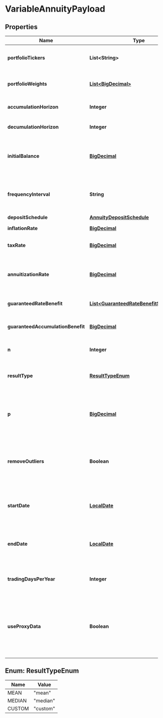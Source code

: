
# VariableAnnuityPayload

## Properties
Name | Type | Description | Notes
------------ | ------------- | ------------- | -------------
**portfolioTickers** | **List&lt;String&gt;** | Portfolio tickers, referencing securities defined in the Nucleus API. | 
**portfolioWeights** | [**List&lt;BigDecimal&gt;**](BigDecimal.md) | Portfolio weights, corresponding to portfolio_tickers. Must sum to 1.0. | 
**accumulationHorizon** | **Integer** | The number of years until the payout phase begins. | 
**decumulationHorizon** | **Integer** | The number of years in the payout or decumulation phase. | 
**initialBalance** | [**BigDecimal**](BigDecimal.md) | The starting balance in the annuity plan, prior to any ongoing contributions. Must be greater than or equal to 0. | 
**frequencyInterval** | **String** | Unit of time associated with accumulation_horizon, decumulation_horizon, start, end, and annuity payments. |  [optional]
**depositSchedule** | [**AnnuityDepositSchedule**](AnnuityDepositSchedule.md) |  |  [optional]
**inflationRate** | [**BigDecimal**](BigDecimal.md) | The annualized rate of inflation. Defaults to 0. |  [optional]
**taxRate** | [**BigDecimal**](BigDecimal.md) | The tax rate applied to annuity payouts. Defaults to 0. |  [optional]
**annuitizationRate** | [**BigDecimal**](BigDecimal.md) | The discount rate used to calculate annuity payout amounts during decumulation_horizon. Defaults to 0. |  [optional]
**guaranteedRateBenefit** | [**List&lt;GuaranteedRateBenefitSubpayload&gt;**](GuaranteedRateBenefitSubpayload.md) | Boundaries enforced on the plan&#39;s rate of return. |  [optional]
**guaranteedAccumulationBenefit** | [**BigDecimal**](BigDecimal.md) | A guaranteed lower bound for the plan balance at the end of accumulation_horizon. |  [optional]
**n** | **Integer** | The number of Monte Carlo simulations to run. Defaults to 1000. |  [optional]
**resultType** | [**ResultTypeEnum**](#ResultTypeEnum) | The type of Monte Carlo result to output. Must be one of mean, median, or custom. Defaults to median. |  [optional]
**p** | [**BigDecimal**](BigDecimal.md) | A result percentile to output, applicable when result_type is custom. Must be between 0 and 100 inclusive. Defaults to 50. |  [optional]
**removeOutliers** | **Boolean** | If true, remove outlying results. If true, outlier analysis is performed on a median absolute deviation (MAD) basis, at the 2.5 threshold. Defaults to false. |  [optional]
**startDate** | [**LocalDate**](LocalDate.md) | Start date used for ticker price history. Defaults to the earliest common date among portfolio_tickers prices. |  [optional]
**endDate** | [**LocalDate**](LocalDate.md) | End date used for ticker price history. Defaults to the latest common date among portfolio_tickers prices. |  [optional]
**tradingDaysPerYear** | **Integer** | The number of days per year for which a portfolio is subject to market fluctuation. Defaults to 252. |  [optional]
**useProxyData** | **Boolean** | If true, incorporate proxy price data as defined at the Security level in the Nucleus API. Proxy data is merged with base security data to form a continuous price history. Defaults to false. |  [optional]


<a name="ResultTypeEnum"></a>
## Enum: ResultTypeEnum
Name | Value
---- | -----
MEAN | &quot;mean&quot;
MEDIAN | &quot;median&quot;
CUSTOM | &quot;custom&quot;



